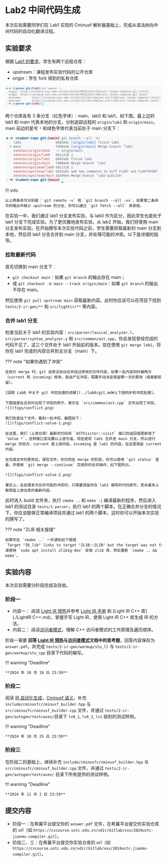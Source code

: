 <!-- TODO:
1）确定 deadline
2）优化文档关于 Light IR C++ api 介绍的内容
3）说明 git 仓库同步的流程，如何 merge
4）在 warmup 阶段，有一些例子引用了仓库链接，需要同步仓库后更新这些链接！
5）Lab1 也有 AST，需要检查 lab2 关于 AST 的叙述是不是要改动

 -->

# Lab2 中间代码生成

本次实验需要同学们在 Lab1 实现的 Cminusf 解析器基础上，完成从语法树向中间代码的自动化翻译过程。

## 实验要求

根据 [Lab1 的要求](../lab1/index.md#实验要求)，学生有两个远程仓库：

- upstream：课程发布实验代码的公开仓库
- origin：学生 fork 得到的私有仓库

![](figs/remote-info.png)

两个仓库各有 3 条分支（红色字体）：main、lab0 和 lab1，如下图。最上边的 lab1 和 main 代表本地的分支，分别追踪远程的 `origin/lab1` 和 `origin/main`，main 前边的星号 `*` 和绿色字体代表当前处于 main 分支下：

![](figs/branches.png)

!!! info

    以上两条命令分别是：`git remote -v` 和 `git branch --all -vv`，如果第二条命令的输出中缺少 upstream 的分支，你可以通过 `git fetch --all` 来获取。

在实验一中，我们通过 lab1 分支发布实验，与 lab0 作为区分，因此学生也是处于 lab1 分支下完成实验。为了更优雅地发布实验，从 lab2 开始，我们将使用 main 分支发布实验。在开始撰写本次实验代码之前，学生需要抓取最新的 main 分支到本地，然后将 lab1 分支合并到 main 分支，并处理可能的冲突。以下是详细的指导。

### 拉取最新代码

首先切换到 main 分支下：

- `git checkout main`：如果 `git branch` 的输出存在 main；
- 或 `git checkout -b main --track origin/main`：如果 `git branch` 的输出不存在 main。

然后使用 `git pull upstream main` 获取最新内容。此时你应该可以在项目下找到 `tests/2-ir-gen/**` 和 `src/lightir/**` 等内容。

### 合并 lab1 分支

检查当前关于 lab1 的实验内容：`src/parser/lexical_analyzer.l`、`src/parser/syntax_analyzer.y` 和 `src/common/ast.cpp`，你会发现曾经完成的代码不见了，这三个文件处于 lab1 开始前的版本。现在使用 `git merge lab1`，将你在 lab1 完成的内容合并到主分支（main）下。

??? note "如果你遇到了冲突"

    在执行 merge 时，git 会尝试自动合并经过修改的文件内容，如果一处内容同时被两方（current 和 incoming）修改，就会产生冲突，需要手动决定保留哪一方的更改（或者都保留）。

    [回顾 Lab0 中关于 git 冲突处理的讲解](../lab0/git.md#上下游同步和冲突处理)。

    下图就是在合并时出现了冲突的例子，表示在 `src/common/ast.cpp` 文件出现了冲突。
    ![](figs/conflict.png)

    我们检查这个文件，看到一处冲突，截图如下：
    ![](figs/conflict-solve-1.png)

    在这里，我们（上游仓库）最新的代码将 `ASTVisitor::visit` 接口的返回值更新成了 `Value *`，这种接口变动要以上游为准。现在是将 lab1 合并进 main 分支，所以进行 merge 的双方，current 是上游内容，incoming 是 lab1 的内容，在这里保留 current 内容。

    在完成文件的更改后，保存文件，你仍然在 merge 的阶段，你可以使用 `git status` 查看，并使用 `git merge --continue` 完成你的合并操作，如下图所示。

    ![](figs/conflict-solve-2.png)

    事实上，在处理本次合并可能的冲突时，只需要保留你在 lab1 编写的代码即可，其余基本上都保留上游仓库的最新内容。

此时进入 build 文件夹，执行 `cmake ..` 和 `make -j` 编译最新的程序，然后进入 lab1 的测试目录 `tests/1-parser`，执行 lab1 的两个脚本。在正确合并分支的情况下，你应该能够正常编译项目并通过 lab1 的两个脚本，这时你可以开始本次实验的撰写了。

??? note "ZLIB 相关报错"

    如果你在 `cmake ..` 一步遇到如下报错`Target "IR_lib" links to target "ZLIB::ZLIB" but the target was not found.`，请使用 `sudo apt install zlib1g-dev` 安装 zlib 库，然后重新 `cmake .. && make`。

<!--
然后抓取来自公开仓库（upstream）的最新内容：`git fetch --all`。这时最新内容还保存在 `remotes/upstream/main` 下边，你可以通过一款叫做 `Git Graph` 的 vscode 插件来可视化这些分支的迭代关系，如下图：

![](figs/git-graph.png)

同一分支上越靠上的节点，代表越新的更改。这里我们关注红色线，因为这是 master 分支，我们看到 `origin/main` 当前落后于 `upstream/main` 一个提交。我们使用命令 `git merge upstream/main` 将最新的实验内容合并到本地。
-->

## 实验内容

本次实验需要分阶段完成及验收。

### 阶段一

- 内容一：
  阅读 [Light IR 预热](./warmup.md)并参考 [Light IR 手册](./LightIR.md) 和 [Light IR C++ 库](./LightIR C++.md)，掌握手写 Light IR，使用 Light IR C++ 库生成 IR 的方法。
- 内容二：
  阅读[访问者模式](./visitor_pattern.md)，理解 C++ 访问者模式的工作原理及遍历顺序。

阶段一需要 **回答 [Light IR 预热](./warmup.md#思考题)与[访问者模式](./visitor_pattern.md#思考题)文档中的思考题**，回答内容保存为 `answer.pdf`。并完成 `tests/2-ir-gen/warmup/stu_ll` 与 `tests/2-ir-gen/warmup/stu_cpp` 目录下代码的编写。

!!! warning "Deadline"

    **2024 年 10 月 18 日 23:59**

### 阶段二

阅读 [IR 自动化生成](./autogen.md)，[Cminusf 语义](./cminusf语义.md)，补充 `include/cminusfc/cminusf_builder.hpp` 与 `src/cminusfc/cminusf_builder.cpp` 文件，并通过 `tests/2-ir-gen/autogen/testcases/`目录下 `lv0_1`, `lv0_2`, `lv1` 级别的测试样例。

!!! warning "Deadline"

    **2024 年 10 月 25 日 23:59**

### 阶段三

在阶段二的基础上，继续补充 `include/cminusfc/cminusf_builder.hpp` 与 `src/cminusfc/cminusf_builder.cpp` 文件，并通过 `tests/2-ir-gen/autogen/testcases/` 目录下所有提供的测试样例。

!!! warning "Deadline"

    **2024 年 11 月 2 日 23:59**

## 提交内容

- 阶段一：在希冀平台提交你的 `answer.pdf` 文件，在希冀平台提交你实验仓库的 url（如 `https://cscourse.ustc.edu.cn/vdir/Gitlab/xxx/2024ustc-jianmu-compiler.git`）。
- 阶段二、三：在希冀平台提交你实验仓库的 url（如 `https://cscourse.ustc.edu.cn/vdir/Gitlab/xxx/2024ustc-jianmu-compiler.git`）。
